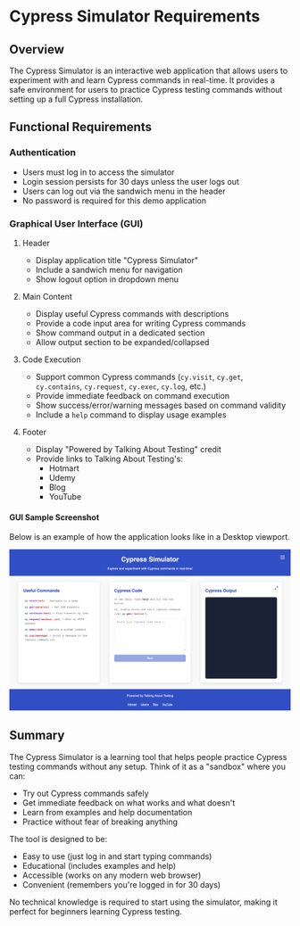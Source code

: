 # Cypress Simulator Requirements

## Overview

The Cypress Simulator is an interactive web application that allows users to experiment with and learn Cypress commands in real-time. It provides a safe environment for users to practice Cypress testing commands without setting up a full Cypress installation.

## Functional Requirements

### Authentication

- Users must log in to access the simulator
- Login session persists for 30 days unless the user logs out
- Users can log out via the sandwich menu in the header
- No password is required for this demo application

### Graphical User Interface (GUI)

1. Header
   - Display application title "Cypress Simulator"
   - Include a sandwich menu for navigation
   - Show logout option in dropdown menu

2. Main Content
   - Display useful Cypress commands with descriptions
   - Provide a code input area for writing Cypress commands
   - Show command output in a dedicated section
   - Allow output section to be expanded/collapsed

3. Code Execution
   - Support common Cypress commands (`cy.visit`, `cy.get`, `cy.contains`, `cy.request`, `cy.exec`, `cy.log`, etc.)
   - Provide immediate feedback on command execution
   - Show success/error/warning messages based on command validity
   - Include a `help` command to display usage examples

4. Footer
   - Display "Powered by Talking About Testing" credit
   - Provide links to Talking About Testing's:
     - Hotmart
     - Udemy
     - Blog
     - YouTube

#### GUI Sample Screenshot

Below is an example of how the application looks like in a Desktop viewport.

![cypress-simulator](./assets/cypress-simulator.png)

## Summary

The Cypress Simulator is a learning tool that helps people practice Cypress testing commands without any setup. Think of it as a "sandbox" where you can:

- Try out Cypress commands safely
- Get immediate feedback on what works and what doesn't
- Learn from examples and help documentation
- Practice without fear of breaking anything

The tool is designed to be:

- Easy to use (just log in and start typing commands)
- Educational (includes examples and help)
- Accessible (works on any modern web browser)
- Convenient (remembers you're logged in for 30 days)

No technical knowledge is required to start using the simulator, making it perfect for beginners learning Cypress testing.
